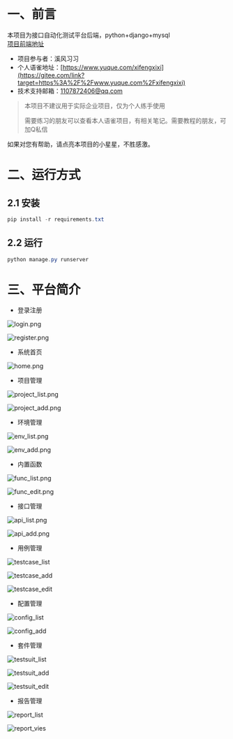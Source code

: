 # 一、前言

本项目为接口自动化测试平台后端，python+django+mysql   
[项目前端地址](https://gitee.com/xifengxixi/platformFrontend)

- 项目参与者：溪风习习
- 个人语雀地址：[https://www.yuque.com/xifengxixi](https://gitee.com/link?target=https%3A%2F%2Fwww.yuque.com%2Fxifengxixi)
- 技术支持邮箱：1107872406@qq.com

> 本项目不建议用于实际企业项目，仅为个人练手使用
> 
> 需要练习的朋友可以查看本人语雀项目，有相关笔记。需要教程的朋友，可加Q私信

如果对您有帮助，请点亮本项目的小星星，不胜感激。

# 二、运行方式

## 2.1 安装

```powershell
pip install -r requirements.txt
```

## 2.2 运行

```powershell
python manage.py runserver
```

# 三、平台简介

- 登录注册

![login.png](src/assets/img/login.png)

![register.png](src/assets/img/register.png)

- 系统首页

![home.png](src/assets/img/home.png)

- 项目管理

![project_list.png](src/assets/img/project_list.png)

![project_add.png](src/assets/img/project_add.png)

- 环境管理

![env_list.png](src/assets/img/env_list.png)

![env_add.png](src/assets/img/env_add.png)

- 内置函数

![func_list.png](src/assets/img/func_list.png)

![func_edit.png](src/assets/img/func_edit.png)

- 接口管理

![api_list.png](src/assets/img/api_list.png)

![api_add.png](src/assets/img/api_add.png)

- 用例管理

![testcase_list](src/assets/img/testcase_list.png)

![testcase_add](src/assets/img/testcase_add.png)

![testcase_edit](src/assets/img/testsuit_edit.png)

- 配置管理

![config_list](src/assets/img/config_list.png)

![config_add](src/assets/img/config_add.png)

- 套件管理

![testsuit_list](src/assets/img/testsuit_list.png)

![testsuit_add](src/assets/img/testsuit_add.png)

![testsuit_edit](src/assets/img/testsuit_edit.png)

- 报告管理

![report_list](src/assets/img/report_list.png)

![report_vies](src/assets/img/report_view.png)
